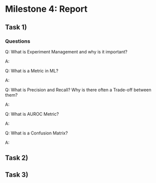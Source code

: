 # Milestone 4: Report
## Task 1)
### Questions
Q: What is Experiment Management and why is it important?

A: 

Q: What is a Metric in ML?

A:

Q: What is Precision and Recall? Why is there often a Trade-off between them?

A:

Q: What is AUROC Metric?

A:

Q: What is a Confusion Matrix?

A:

## Task 2) 

## Task 3) 
